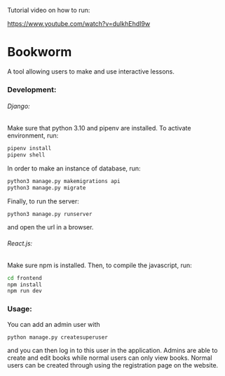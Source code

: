Tutorial video on how to run: 

https://www.youtube.com/watch?v=dulkhEhdI9w 

# Bookworm

A tool allowing users to make and use interactive lessons.

### Development:

###### Django:

Make sure that python 3.10 and pipenv are installed. To activate environment, run:

```bash
pipenv install
pipenv shell
```

In order to make an instance of database, run:

```bash
python3 manage.py makemigrations api
python3 manage.py migrate
```

Finally, to run the server:

```bash
python3 manage.py runserver
```

and open the url in a browser.

###### React.js:

Make sure npm is installed. Then, to compile the javascript, run:

```bash
cd frontend
npm install
npm run dev
```

### Usage:

You can add an admin user with

```bash
python manage.py createsuperuser
```

and you can then log in to this user in the application. Admins are able to create and edit books while normal users can only view books. Normal users can be created through using the registration page on the website.
